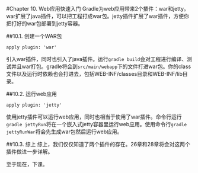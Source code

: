#Chapter 10. Web应用快速入门
Gradle为web应用带来2个插件：war和jetty。war扩展了java插件，可以把工程打成war包。jetty插件扩展了war插件，方便你把打好的war包部署到jetty容器。

##10.1. 创建一个WAR包

    apply plugin: 'war'

引入war插件，同时也引入了java插件。运行`gradle build`会对工程进行编译、测试并且war打包。gradle将会到`src/main/webapp`下的文件打进war包。你的class文件以及运行时依赖也会打进去，包括WEB-INF/classes目录和WEB-INF/lib目录。

##10.2. 运行web应用

    apply plugin: 'jetty'

使用jetty插件可以运行web应用，同时也相当于使用了war插件。命令行运行`gradle jettyRun`将在一个嵌入式jetty容器里运行web应用。使用命令行`gradle jettyRunWar`将会先生成war包然后运行web应用。

##10.3. 综上
综上，我们仅仅知道了两个插件的存在。26章和28章将会对这两个插件做进一步详解。

至于现在，下课。